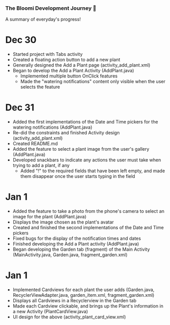 ### The Bloomi Development Journey 🌱
A summary of everyday's progress! 

# Dec 30
- Started project with Tabs activity
- Created a floating action button to add a new plant
- Generally designed the Add a Plant page (activity_add_plant.xml)
- Began to develop the Add a Plant Activity (AddPlant.java)
    - Implemented multiple button OnClick features
    - Made the "watering notifications" content only visible when the user selects the feature
    
# Dec 31
- Added the first implementations of the Date and Time pickers for the watering notifications (AddPlant.java)
- Re-did the constraints and finished Activity design (activity_add_plant.xml)
- Created README.md
- Added the feature to select a plant image from the user's gallery (AddPlant.java)
- Developed snackbars to indicate any actions the user must take when trying to add a plant, if any
    - Added "!" to the required fields that have been left empty, and made them disappear once the user starts typing in the field

# Jan 1
- Added the feature to take a photo from the phone's camera to select an image for the plant (AddPlant.java)
- Displays the image chosen as the plant's avatar
- Created and finished the second implementations of the Date and Time pickers
- Fixed bugs for the display of the notification times and dates
- Finished developing the Add a Plant activity (AddPlant.java)
- Began developing the Garden tab (fragment) of the Main Activity (MainActivity.java, Garden.java, fragment_garden.xml)

# Jan 1
- Implemented Cardviews for each plant the user adds (Garden.java,  RecyclerViewAdapter.java, garden_item.xml, fragment_garden.xml)
- Displays all Cardviews in a Recyclerview in the Garden tab
- Made each Cardview clickable, and brings up the Plant's information in a new Activity (PlantCardView.java)
- UI design for the above (activity_plant_card_view.xml)
